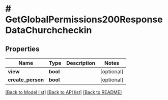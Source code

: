 # # GetGlobalPermissions200ResponseDataChurchcheckin

## Properties

Name | Type | Description | Notes
------------ | ------------- | ------------- | -------------
**view** | **bool** |  | [optional]
**create_person** | **bool** |  | [optional]

[[Back to Model list]](../../README.md#models) [[Back to API list]](../../README.md#endpoints) [[Back to README]](../../README.md)
